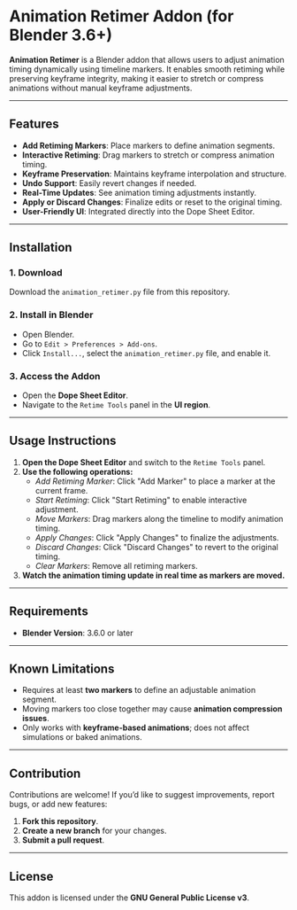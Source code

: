 # Animation Retimer Addon (for Blender 3.6+)

**Animation Retimer** is a Blender addon that allows users to adjust animation timing dynamically using timeline markers. It enables smooth retiming while preserving keyframe integrity, making it easier to stretch or compress animations without manual keyframe adjustments.

---

## Features

- **Add Retiming Markers**: Place markers to define animation segments.
- **Interactive Retiming**: Drag markers to stretch or compress animation timing.
- **Keyframe Preservation**: Maintains keyframe interpolation and structure.
- **Undo Support**: Easily revert changes if needed.
- **Real-Time Updates**: See animation timing adjustments instantly.
- **Apply or Discard Changes**: Finalize edits or reset to the original timing.
- **User-Friendly UI**: Integrated directly into the Dope Sheet Editor.

---

## Installation

### 1. Download
   Download the `animation_retimer.py` file from this repository.

### 2. Install in Blender
   - Open Blender.  
   - Go to `Edit > Preferences > Add-ons`.  
   - Click `Install...`, select the `animation_retimer.py` file, and enable it.

### 3. Access the Addon
   - Open the **Dope Sheet Editor**.
   - Navigate to the `Retime Tools` panel in the **UI region**.

---

## Usage Instructions

1. **Open the Dope Sheet Editor** and switch to the `Retime Tools` panel.
2. **Use the following operations:**
   - *Add Retiming Marker*: Click "Add Marker" to place a marker at the current frame.
   - *Start Retiming*: Click "Start Retiming" to enable interactive adjustment.
   - *Move Markers*: Drag markers along the timeline to modify animation timing.
   - *Apply Changes*: Click "Apply Changes" to finalize the adjustments.
   - *Discard Changes*: Click "Discard Changes" to revert to the original timing.
   - *Clear Markers*: Remove all retiming markers.
3. **Watch the animation timing update in real time as markers are moved.**

---

## Requirements

- **Blender Version**: 3.6.0 or later

---

## Known Limitations

- Requires at least **two markers** to define an adjustable animation segment.
- Moving markers too close together may cause **animation compression issues**.
- Only works with **keyframe-based animations**; does not affect simulations or baked animations.

---

## Contribution

Contributions are welcome! If you’d like to suggest improvements, report bugs, or add new features:

1. **Fork this repository**.
2. **Create a new branch** for your changes.
3. **Submit a pull request**.

---

## License

This addon is licensed under the **GNU General Public License v3**.

